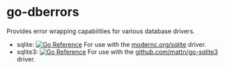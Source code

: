 # go-dberrors

Provides error wrapping capabilities for various database drivers.

* sqlite: [![Go Reference](https://pkg.go.dev/badge/github.com/jasonhancock/go-dberrors/sqlite.svg)](https://pkg.go.dev/github.com/jasonhancock/go-dberrors/sqlite) For use with the [modernc.org/sqlite](https://modernc.org/sqlite) driver.
* sqlite3: [![Go Reference](https://pkg.go.dev/badge/github.com/jasonhancock/go-dberrors/sqlite3.svg)](https://pkg.go.dev/github.com/jasonhancock/go-dberrors/sqlite3) For use with the [github.com/mattn/go-sqlite3](https://github.com/mattn/go-sqlite3) driver.
